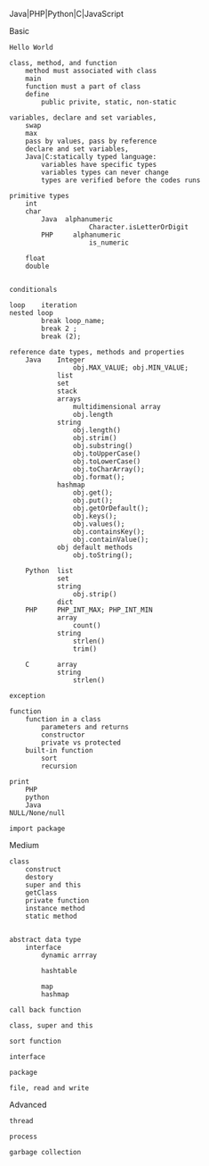 Java|PHP|Python|C|JavaScript

Basic

	Hello World

	class, method, and function
		method must associated with class
		main
		function must a part of class
		define 
			public privite, static, non-static

	variables, declare and set variables, 
		swap
		max
		pass by values, pass by reference
		declare and set variables, 
		Java|C:statically typed language: 
			variables have specific types
			variables types can never change
			types are verified before the codes runs

	primitive types
		int
		char
			Java  alphanumeric 
						Character.isLetterOrDigit
			PHP		alphanumeric
						is_numeric

		float
		double


	conditionals

	loop	iteration
	nested loop
			break loop_name;
			break 2 ;
			break (2);

	reference date types, methods and properties
		Java 	Integer
					obj.MAX_VALUE; obj.MIN_VALUE;
				list
				set
				stack
				arrays
					multidimensional array
					obj.length
				string
				    obj.length()
					obj.strim()
					obj.substring()
					obj.toUpperCase()
					obj.toLowerCase()
					obj.toCharArray();
					obj.format();
				hashmap
					obj.get();
					obj.put();
					obj.getOrDefault();
					obj.keys();
					obj.values();
					obj.containsKey();
					obj.containValue();
				obj default methods
					obj.toString();

		Python 	list
				set
				string
					obj.strip()
				dict
		PHP  	PHP_INT_MAX; PHP_INT_MIN
				array
				    count()
				string
					strlen()
					trim()

		C 		array
				string
					strlen()

	exception

	function
		function in a class
			parameters and returns
			constructor
			private vs protected
		built-in function
			sort
			recursion

	print
		PHP
		python
		Java
	NULL/None/null
	
	import package


Medium 

	class
		construct
		destory
		super and this
		getClass
		private function
		instance method
		static method


	abstract data type
		interface
			dynamic arrray
	
			hashtable

			map
			hashmap

	call back function

	class, super and this

	sort function

	interface

	package

	file, read and write


Advanced

	thread

	process
	
	garbage collection



